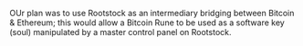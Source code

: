 OUr plan was to use Rootstock as an intermediary bridging between Bitcoin & Ethereum; this would allow a Bitcoin Rune to be used as a software key (soul) manipulated by a master control panel on Rootstock.
